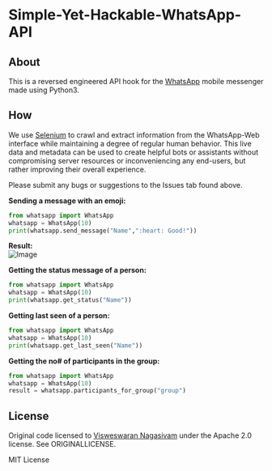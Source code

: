 # Simple-Yet-Hackable-WhatsApp-API  
  
  
## About
This is a reversed engineered API hook for the [WhatsApp](https://www.whatsapp.com) mobile messenger made using Python3.   

## How
We use [Selenium](http://www.seleniumhq.org) to crawl and extract information from the WhatsApp-Web interface while maintaining a degree of regular human behavior. This live data and metadata can be used to create helpful bots or assistants without compromising server resources or inconveniencing any end-users, but rather improving their overall experience.  

Please submit any bugs or suggestions to the Issues tab found above.  

**Sending a message with an emoji:**

```python
from whatsapp import WhatsApp
whatsapp = WhatsApp(10)
print(whatsapp.send_message("Name",":heart: Good!"))  
```
**Result:** <br>
![Image](https://raw.githubusercontent.com/VISWESWARAN1998/Simple-Yet-Hackable-WhatsApp-api/master/Screenshot%20(747).png)

**Getting the status message of a person:**

```python
from whatsapp import WhatsApp
whatsapp = WhatsApp(10)
print(whatsapp.get_status("Name"))
```

**Getting last seen of a person:**

```python
from whatsapp import WhatsApp
whatsapp = WhatsApp(10)
print(whatsapp.get_last_seen("Name"))
```

**Getting the no# of participants in the group:**

```python
from whatsapp import WhatsApp
whatsapp = WhatsApp(10)
result = whatsapp.participants_for_group("group")
```

## License
Original code licensed to [Visweswaran Nagasivam](https://github.com/VISWESWARAN1998/Simple-Yet-Hackable-WhatsApp-api) under the Apache 2.0 license. See ORIGINALLICENSE.

MIT License
